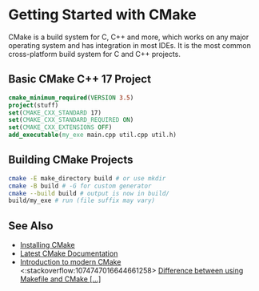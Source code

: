 # Getting Started with CMake

CMake is a build system for C, C++ and more, which works on any major operating system and has integration in most IDEs.
It is the most common cross-platform build system for C and C++ projects.

## Basic CMake C++ 17 Project
```cmake
cmake_minimum_required(VERSION 3.5)
project(stuff)
set(CMAKE_CXX_STANDARD 17)
set(CMAKE_CXX_STANDARD_REQUIRED ON)
set(CMAKE_CXX_EXTENSIONS OFF)
add_executable(my_exe main.cpp util.cpp util.h)
```
## Building CMake Projects
```sh
cmake -E make_directory build # or use mkdir
cmake -B build # -G for custom generator
cmake --build build # output is now in build/
build/my_exe # run (file suffix may vary)
```

## See Also
- [Installing CMake](https://cmake.org/install/)
- [Latest CMake Documentation](https://cmake.org/cmake/help/latest/)
- [Introduction to modern CMake](https://cliutils.gitlab.io/modern-cmake/)<br>
<:stackoverflow:1074747016644661258>
[Difference between using Makefile and CMake [...]](https://stackoverflow.com/q/25789644/5740428)
